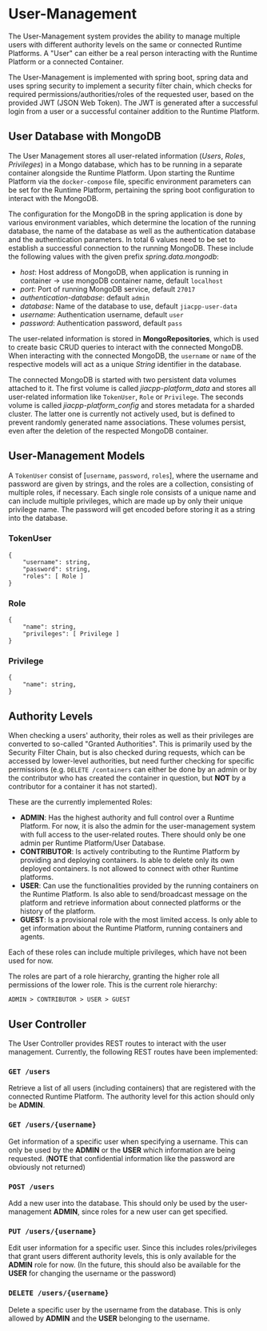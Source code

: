 # User-Management

The User-Management system provides the ability to manage multiple users with different authority levels on the same or connected Runtime Platforms. A "User" can either be a real person interacting with the Runtime Platform or a connected Container.

The User-Management is implemented with spring boot, spring data and uses spring security to implement a security filter chain, which checks for required permissions/authorities/roles of the requested user, based on the provided JWT (JSON Web Token). The JWT is generated after a successful login from a user or a successful container addition to the Runtime Platform.

## User Database with MongoDB

The User Management stores all user-related information (_Users_, _Roles_, _Privileges_) in a Mongo database, which has to be running in a separate container alongside the Runtime Platform. Upon starting the Runtime Platform via the `docker-compose` file, specific environment parameters can be set for the Runtime Platform, pertaining the spring boot configuration to interact with the MongoDB.

The configuration for the MongoDB in the spring application is done by various environment variables, which determine the location of the running database, the name of the database as well as the authentication database and the authentication parameters. In total 6 values need to be set to establish a successful connection to the running MongoDB. These include the following values with the given prefix _spring.data.mongodb_:
- _host_: Host address of MongoDB, when application is running in container -> use mongoDB container name, default `localhost`
- _port_: Port of running MongoDB service, default `27017`
- _authentication-database_: default `admin`
- _database_: Name of the database to use, default `jiacpp-user-data`
- _username_: Authentication username, default `user`
- _password_: Authentication password, default `pass`

The user-related information is stored in **MongoRepositories**, which is used to create basic CRUD queries to interact with the connected MongoDB. When interacting with the connected MongoDB, the `username` or `name` of the respective models will act as a unique _String_ identifier in the database.

The connected MongoDB is started with two persistent data volumes attached to it. The first volume is called _jiacpp-platform_data_ and stores all user-related information like `TokenUser`, `Role` or `Privilege`. The seconds volume is called _jiacpp-platform_config_ and stores metadata for a sharded cluster. The latter one is currently not actively used, but is defined to prevent randomly generated name associations. These volumes persist, even after the deletion of the respected MongoDB container.

## User-Management Models

A `TokenUser` consist of [`username`, `password`, `roles`], where the username and password are given by strings, and the roles are a collection, consisting of multiple roles, if necessary. Each single role consists of a unique name and can include multiple privileges, which are made up by only their unique privilege name. The password will get encoded before storing it as a string into the database.

### TokenUser
```
{
    "username": string,
    "password": string,
    "roles": [ Role ]
}
```

### Role
```
{
    "name": string,
    "privileges": [ Privilege ]
}
```

### Privilege
```
{
    "name": string,
}
```

## Authority Levels

When checking a users' authority, their roles as well as their privileges are converted to so-called "Granted Authorities". This is primarily used by the Security Filter Chain, but is also checked during requests, which can be accessed by lower-level authorities, but need further checking for specific permissions (e.g. `DELETE /containers` can either be done by an admin or by the contributor who has created the container in question, but **NOT** by a contributor for a container it has not started).

These are the currently implemented Roles:

- **ADMIN**: Has the highest authority and full control over a Runtime Platform. For now, it is also the admin for the user-management system with full access to the user-related routes. There should only be one admin per Runtime Platform/User Database.
- **CONTRIBUTOR**: Is actively contributing to the Runtime Platform by providing and deploying containers. Is able to delete only its own deployed containers. Is not allowed to connect with other Runtime platforms.
- **USER**: Can use the functionalities provided by the running containers on the Runtime Platform. Is also able to send/broadcast message on the platform and retrieve information about connected platforms or the history of the platform.
- **GUEST**: Is a provisional role with the most limited access. Is only able to get information about the Runtime Platform, running containers and agents.

Each of these roles can include multiple privileges, which have not been used for now.

The roles are part of a role hierarchy, granting the higher role all permissions of the lower role. This is the current role hierarchy:

```
ADMIN > CONTRIBUTOR > USER > GUEST
```

## User Controller

The User Controller provides REST routes to interact with the user management. Currently, the following REST routes have been implemented:

### `GET /users`

Retrieve a list of all users (including containers) that are registered with the connected Runtime Platform. The authority level for this action should only be **ADMIN**.

### `GET /users/{username}`

Get information of a specific user when specifying a username. This can only be used by the **ADMIN** or the **USER** which information are being requested. (**NOTE** that confidential information like the password are obviously not returned)

### `POST /users`

Add a new user into the database. This should only be used by the user-management **ADMIN**, since roles for a new user can get specified.

### `PUT /users/{username}`

Edit user information for a specific user. Since this includes roles/privileges that grant users different authority levels, this is only available for the **ADMIN** role for now. (In the future, this should also be available for the **USER** for changing the username or the password)

### `DELETE /users/{username}`

Delete a specific user by the username from the database. This is only allowed by **ADMIN** and the **USER** belonging to the username.

